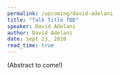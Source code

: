 ```yaml
---
permalink: /upcoming/david-adelani
title: "Talk Title TBD"
speaker: David Adelani
author: David Adelani
date: Sept 23, 2020
read_time: true
---
```


(Abstract to come!)

